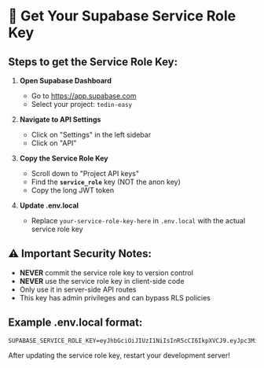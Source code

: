 # 🔑 Get Your Supabase Service Role Key

## Steps to get the Service Role Key:

1. **Open Supabase Dashboard**
   - Go to https://app.supabase.com
   - Select your project: `tedin-easy` 

2. **Navigate to API Settings**
   - Click on "Settings" in the left sidebar
   - Click on "API" 

3. **Copy the Service Role Key**
   - Scroll down to "Project API keys"
   - Find the **`service_role`** key (NOT the anon key)
   - Copy the long JWT token

4. **Update .env.local**
   - Replace `your-service-role-key-here` in `.env.local` with the actual service role key

## ⚠️ Important Security Notes:

- **NEVER** commit the service role key to version control
- **NEVER** use the service role key in client-side code
- Only use it in server-side API routes
- This key has admin privileges and can bypass RLS policies

## Example .env.local format:
```
SUPABASE_SERVICE_ROLE_KEY=eyJhbGciOiJIUzI1NiIsInR5cCI6IkpXVCJ9.eyJpc3MiOiJzdXBhYmFzZS...
```

After updating the service role key, restart your development server!

